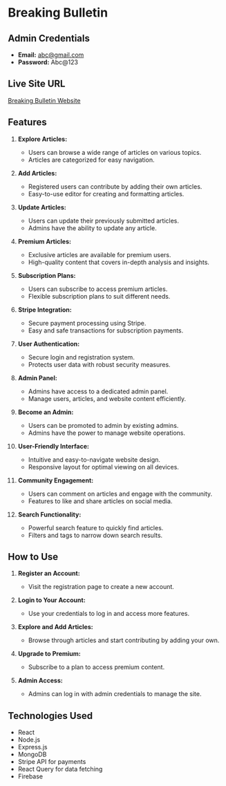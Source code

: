 # Breaking Bulletin

## Admin Credentials
- **Email:** abc@gmail.com
- **Password:** Abc@123

## Live Site URL
[Breaking Bulletin Website](https://breaking-bulletin.web.app)

## Features

1. **Explore Articles:**
   - Users can browse a wide range of articles on various topics.
   - Articles are categorized for easy navigation.

2. **Add Articles:**
   - Registered users can contribute by adding their own articles.
   - Easy-to-use editor for creating and formatting articles.

3. **Update Articles:**
   - Users can update their previously submitted articles.
   - Admins have the ability to update any article.

4. **Premium Articles:**
   - Exclusive articles are available for premium users.
   - High-quality content that covers in-depth analysis and insights.

5. **Subscription Plans:**
   - Users can subscribe to access premium articles.
   - Flexible subscription plans to suit different needs.

6. **Stripe Integration:**
   - Secure payment processing using Stripe.
   - Easy and safe transactions for subscription payments.

7. **User Authentication:**
   - Secure login and registration system.
   - Protects user data with robust security measures.

8. **Admin Panel:**
   - Admins have access to a dedicated admin panel.
   - Manage users, articles, and website content efficiently.

9. **Become an Admin:**
   - Users can be promoted to admin by existing admins.
   - Admins have the power to manage website operations.

10. **User-Friendly Interface:**
    - Intuitive and easy-to-navigate website design.
    - Responsive layout for optimal viewing on all devices.

11. **Community Engagement:**
    - Users can comment on articles and engage with the community.
    - Features to like and share articles on social media.

12. **Search Functionality:**
    - Powerful search feature to quickly find articles.
    - Filters and tags to narrow down search results.

## How to Use

1. **Register an Account:**
   - Visit the registration page to create a new account.

2. **Login to Your Account:**
   - Use your credentials to log in and access more features.

3. **Explore and Add Articles:**
   - Browse through articles and start contributing by adding your own.

4. **Upgrade to Premium:**
   - Subscribe to a plan to access premium content.

5. **Admin Access:**
   - Admins can log in with admin credentials to manage the site.

## Technologies Used

- React
- Node.js
- Express.js
- MongoDB
- Stripe API for payments
- React Query for data fetching
- Firebase

